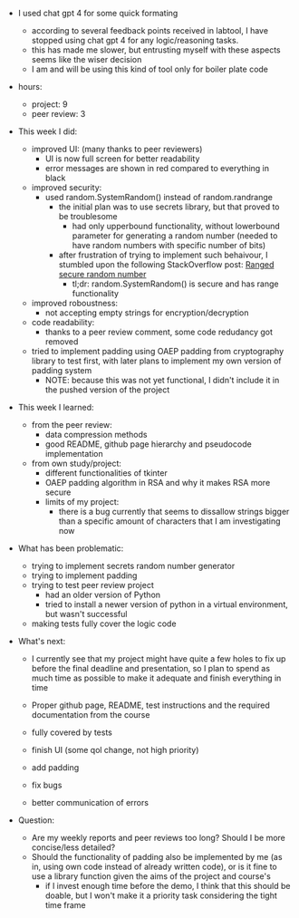 * I used chat gpt 4 for some quick formating
	* according to several feedback points received in labtool, I have stopped using chat gpt 4 for any logic/reasoning tasks.
	* this has made me slower, but entrusting myself with these aspects seems like the wiser decision
	* I am and will be using this kind of tool only for boiler plate code

* hours:
	* project: 9
	* peer review: 3

* This week I did:
	* improved UI: (many thanks to peer reviewers)
		* UI is now full screen for better readability
		* error messages are shown in red compared to everything in black
	* improved security:
		* used random.SystemRandom() instead of random.randrange
			* the initial plan was to use secrets library, but that proved to be troublesome
				* had only upperbound functionality, without lowerbound parameter for generating a random number (needed to have random numbers with specific number of bits)
			* after frustration of trying to implement such behaivour, I stumbled upon the following StackOverflow post: [Ranged secure random number](https://stackoverflow.com/questions/20936993/how-can-i-create-a-random-number-that-is-cryptographically-secure-in-python)
				* tl;dr: random.SystemRandom() is secure and has range functionality
	* improved roboustness:
		* not accepting empty strings for encryption/decryption
	* code readability:
		* thanks to a peer review comment, some code redudancy got removed
	* tried to implement padding using OAEP padding from cryptography library to test first, with later plans to implement my own version of padding system
		* NOTE:  because this was not yet functional, I didn't include it in the pushed version of the project

* This week I learned:
	* from the peer review:
		* data compression methods
		* good README, github page hierarchy and pseudocode implementation
	* from own study/project:
		* different functionalities of tkinter
		* OAEP padding algorithm in RSA and why it makes RSA more secure
		* limits of my project:
			* there is a bug currently that seems to dissallow strings bigger than a specific amount of characters that I am investigating now
		
* What has been problematic:
	* trying to implement secrets random number generator
	* trying to implement padding
	* trying to test peer review project
		* had an older version of Python
		* tried to install a newer version of python in a virtual environment, but wasn't successful
	* making tests fully cover the logic code

* What's next:
	* I currently see that my project might have quite a few holes to fix up before the final deadline and presentation, so I plan to spend as much time as possible to make it adequate and finish everything in time

	* Proper github page, README, test instructions and the required documentation from the course
	* fully covered by tests
	* finish UI (some qol change, not high priority)
	* add padding
	* fix bugs
	* better communication of errors

* Question:
	* Are my weekly reports and peer reviews too long? Should I be more concise/less detailed?
	* Should the functionality of padding also be implemented by me (as in, using own code instead of already written code), or is it fine to use a library function given the aims of the project and course's
		* if I invest enough time before the demo, I think that this should be doable, but I won't make it a priority task considering the tight time frame
